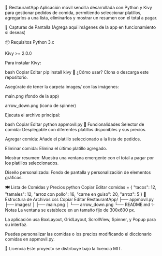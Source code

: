 📱 RestaurantApp
Aplicación móvil sencilla desarrollada con Python y Kivy para gestionar pedidos de comida, permitiendo seleccionar platillos, agregarlos a una lista, eliminarlos y mostrar un resumen con el total a pagar.

📸 Capturas de Pantalla
(Agrega aquí imágenes de la app en funcionamiento si deseas)

📦 Requisitos
Python 3.x

Kivy >= 2.0.0

Para instalar Kivy:

bash
Copiar
Editar
pip install kivy
🚀 ¿Cómo usar?
Clona o descarga este repositorio.

Asegúrate de tener la carpeta images/ con las imágenes:

main.png (fondo de la app)

arrow_down.png (ícono de spinner)

Ejecuta el archivo principal:

bash
Copiar
Editar
python appmovil.py
🎨 Funcionalidades
Selector de comida: Desplegable con diferentes platillos disponibles y sus precios.

Agregar comida: Añade el platillo seleccionado a la lista de pedidos.

Eliminar comida: Elimina el último platillo agregado.

Mostrar resumen: Muestra una ventana emergente con el total a pagar por los platillos seleccionados.

Diseño personalizado: Fondo de pantalla y personalización de elementos gráficos.

🍽️ Lista de Comidas y Precios
python
Copiar
Editar
comidas = {
    "tacos": 12,
    "tamales": 12,
    "arroz con pollo": 16,
    "carne en guiso": 20,
    "arroz": 5
}
📁 Estructura de Archivos
css
Copiar
Editar
RestaurantApp/
├── appmovil.py
├── images/
│   ├── main.png
│   └── arrow_down.png
└── README.md
✨ Notas
La ventana se establece en un tamaño fijo de 300x600 px.

La aplicación usa BoxLayout, GridLayout, ScrollView, Spinner, y Popup para su interfaz.

Puedes personalizar las comidas o los precios modificando el diccionario comidas en appmovil.py.

📝 Licencia
Este proyecto se distribuye bajo la licencia MIT.
